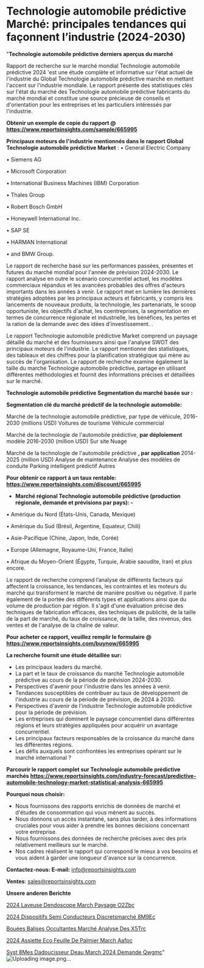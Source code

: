 # Technologie automobile prédictive Marché: principales tendances qui façonnent l’industrie (2024-2030)

"<strong>Technologie automobile prédictive derniers aperçus du marché</strong>

Rapport de recherche sur le marché mondial Technologie automobile prédictive 2024 'est une étude complète et informative sur l'état actuel de l'industrie du Global Technologie automobile prédictive marché en mettant l'accent sur l'industrie mondiale. Le rapport présente des statistiques clés sur l'état du marché des Technologie automobile prédictive fabricants du marché mondial et constitue une source précieuse de conseils et d'orientation pour les entreprises et les particuliers intéressés par l'industrie.

<strong>Obtenir un exemple de copie du rapport @ <a href=https://www.reportsinsights.com/sample/665995>https://www.reportsinsights.com/sample/665995</a></strong>

<strong>Principaux moteurs de l'industrie mentionnés dans le rapport Global Technologie automobile prédictive Market</strong> :
• General Electric Company

• Siemens AG

• Microsoft Corporation

• International Business Machines (IBM) Corporation

• Thales Group

• Robert Bosch GmbH

• Honeywell International Inc.

• SAP SE

• HARMAN International

• and BMW Group.

Le rapport de recherche basé sur les performances passées, présentes et futures du marché mondial pour l'année de prévision 2024-2030. Le rapport analyse en outre le scénario concurrentiel actuel, les modèles commerciaux répandus et les avancées probables des offres d'acteurs importants dans les années à venir. Le rapport met en lumière les dernières stratégies adoptées par les principaux acteurs et fabricants, y compris les lancements de nouveaux produits, la technologie, les partenariats, le scoop opportuniste, les objectifs d'achat, les coentreprises, la segmentation en termes de concurrence régionale et industrielle, les bénéfices, les pertes et la ration de la demande avec des idées d'investissement. .

Le rapport Technologie automobile prédictive Market comprend un paysage détaillé du marché et des fournisseurs ainsi que l'analyse SWOT des principaux moteurs de l'industrie. Le rapport mentionne des statistiques, des tableaux et des chiffres pour la planification stratégique qui mène au succès de l'organisation. Le rapport de recherche examine également la taille du marché Technologie automobile prédictive, partage en utilisant différentes méthodologies et fournit des informations précises et détaillées sur le marché.

<strong>Technologie automobile prédictive Segmentation du marché basée sur :</strong>

<strong> Segmentation clé du marché prédictif de la technologie automobile: </strong>

Marché de la technologie automobile prédictive, par type de véhicule, 2016-2030 (millions USD)
Voitures de tourisme
Véhicule commercial

Marché de la technologie de l'automobile prédictive, <strong> par déploiement </strong> modèle 2016-2030 (million USD)
Sur site
Nuage

Marché de la technologie de l'automobile prédictive <strong>, par application </strong> 2014-2025 (million USD)
Analyse de maintenance
Analyse des modèles de conduite
Parking intelligent prédictif
Autres

<strong>Pour obtenir ce rapport à un taux rentable: <a href=https://www.reportsinsights.com/discount/665995>https://www.reportsinsights.com/discount/665995</a></strong>
<ul>
  <li><strong>Marché régional Technologie automobile prédictive (production régionale, demande et prévisions par pays): -</strong></li>
</ul>
• Amérique du Nord (États-Unis, Canada, Mexique)

• Amérique du Sud (Brésil, Argentine, Equateur, Chili)

• Asie-Pacifique (Chine, Japon, Inde, Corée)

• Europe (Allemagne, Royaume-Uni, France, Italie)

• Afrique du Moyen-Orient (Égypte, Turquie, Arabie saoudite, Iran) et plus encore.

Le rapport de recherche comprend l’analyse de différents facteurs qui affectent la croissance, les tendances, les contraintes et les moteurs du marché qui transforment le marché de manière positive ou négative. Il parle également de la portée des différents types et applications ainsi que du volume de production par région. Il s'agit d'une évaluation précise des techniques de fabrication efficaces, des techniques de publicité, de la taille de la part de marché, du taux de croissance, de la taille, des revenus, des ventes et de l'analyse de la chaîne de valeur.

<strong>Pour acheter ce rapport, veuillez remplir le formulaire @   <a href=https://www.reportsinsights.com/buynow/665995>https://www.reportsinsights.com/buynow/665995</a></strong>

<strong>La recherche fournit une étude détaillée sur:</strong>
<ul>
  <li>Les principaux leaders du marché.</li>
  <li>La part et le taux de croissance du marché Technologie automobile prédictive au cours de la période de prévision 2024-2030.</li>
  <li>Perspectives d'avenir pour l'industrie dans les années à venir.</li>
  <li>Tendances susceptibles de contribuer au taux de développement de l'industrie au cours de la période de prévision, de 2024 à 2030.</li>
  <li>Perspectives d'avenir de l'industrie Technologie automobile prédictive pour la période de prévision.</li>
  <li>Les entreprises qui dominent le paysage concurrentiel dans différentes régions et leurs stratégies appliquées pour acquérir un avantage concurrentiel.</li>
  <li>Les principaux facteurs responsables de la croissance du marché dans les différentes régions.</li>
  <li>Les défis auxquels sont confrontées les entreprises opérant sur le marché international ?</li>
</ul>

<strong>Parcourir le rapport complet sur Technologie automobile prédictive marchés <a href=https://www.reportsinsights.com/industry-forecast/predictive-automobile-technology-market-statistical-analysis-665995>https://www.reportsinsights.com/industry-forecast/predictive-automobile-technology-market-statistical-analysis-665995</a></strong>

<strong>Pourquoi nous choisir:</strong>
<ul>
  <li>Nous fournissons des rapports enrichis de données de marché et d'études de consommation qui vous mènent au succès.</li>
  <li>Nous donnons un accès instantané, sans plus tarder, à des informations cruciales pour vous aider à prendre les bonnes décisions concernant votre entreprise.</li>
  <li>Nous fournissons des données de recherche précises avec des prix relativement meilleurs sur le marché.</li>
  <li>Nos cadres réalisent le rapport qui correspond le mieux à vos besoins et vous aident à garder une longueur d'avance sur la concurrence.</li>
</ul>
<strong>Contactez-nous:
</strong><strong>E-mail:</strong> <a href=mailto:info@reportsinsights.com>info@reportsinsights.com</a>

<strong>Ventes</strong>: <a href=mailto:sales@reportsinsights.com>sales@reportsinsights.com</a>

<strong>Unsere anderen Berichte</strong>

<a href=https://www.linkedin.com/pulse/2024-laveuse-dendoscope-march%C3%A9-paysage-o2zbc/>2024 Laveuse Dendoscope March Paysage O2Zbc</a>

<a href=https://www.linkedin.com/pulse/2024-dispositifs-semi-conducteurs-discretsmarché-8m9ec/>2024 Dispositifs Semi Conducteurs Discretsmarché 8M9Ec</a>

<a href=https://www.linkedin.com/pulse/bouées-balises-occultantes-marché-analyse-des-x5trc/>Bouées Balises Occultantes Marché Analyse Des X5Trc</a>

<a href=https://www.linkedin.com/pulse/2024-assiette-eco-feuille-de-palmier-march%C3%A9-aafpc/>2024 Assiette Eco Feuille De Palmier March Aafpc</a>

<a href=https://www.linkedin.com/pulse/syst%C3%A8mes-dadoucisseur-deau-march%C3%A9-2024-demande-qwgmc/>Syst 8Mes Dadoucisseur Deau March 2024 Demande Qwgmc</a>"
![Uploading image.png…]()
